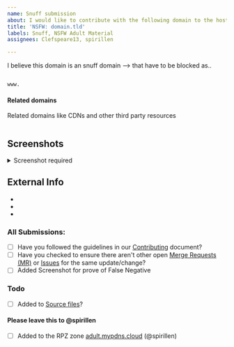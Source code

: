 ```yaml
---
name: Snuff submission
about: I would like to contribute with the following domain to the hosts file as *snuff*
title: 'NSFW: domain.tld'
labels: Snuff, NSFW Adult Material
assignees: Clefspeare13, spirillen

---
```


<!-- Keep any domains in back ticks `(`)` 

Screenshot is highly recommended within the <details> pane.
(Leave a blank line before and after the image link) -->

I believe this domain is an snuff domain --> that have to be blocked as..

```python

www.
```

#### Related domains
Related domains like CDNs and other third party resources

```

```

## Screenshots

<details><Summary>Screenshot required</summary>



</details>

## External Info
- 
- 
- 

### All Submissions:
- [ ] Have you followed the guidelines in our [Contributing](CONTRIBUTING.md) document?
- [ ] Have you checked to ensure there aren't other open [Merge Requests (MR)](../merge_requests) or [Issues](../issues) for the same update/change?
- [ ] Added Screenshot for prove of False Negative

### Todo
- [ ] Added to [Source files](submit_here/snuff.txt)?

#### Please leave this to @spirillen
- [ ] Added to the RPZ zone [adult.mypdns.cloud](https://www.mypdns.org/wiki/RpzList#adult.mypdns.cloud) (@spirillen)
